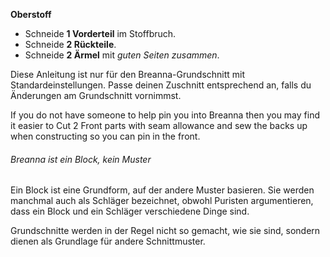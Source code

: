 **Oberstoff**

- Schneide **1 Vorderteil** im Stoffbruch.
- Schneide **2 Rückteile**.
- Schneide **2 Ärmel** mit _guten Seiten zusammen_.

Diese Anleitung ist nur für den Breanna-Grundschnitt mit Standardeinstellungen. Passe deinen Zuschnitt entsprechend an, falls du Änderungen am Grundschnitt vornimmst.

<Tip>

If you do not have someone to help pin you into Breanna then you may find it easier to Cut 2 Front parts with seam allowance and sew the backs up when constructing so you can pin in the front.

</Tip>

<Note>

###### Breanna ist ein Block, kein Muster

Ein Block ist eine Grundform, auf der andere Muster basieren.
Sie werden manchmal auch als Schläger bezeichnet, obwohl Puristen argumentieren, dass ein Block und ein Schläger verschiedene Dinge sind.

Grundschnitte werden in der Regel nicht so gemacht, wie sie sind, sondern dienen als Grundlage für andere Schnittmuster.

</Note>
